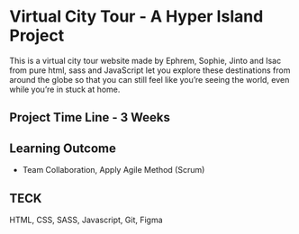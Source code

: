 #  Virtual City Tour - A Hyper Island  Project

This is a virtual city tour website made by Ephrem, Sophie, Jinto and Isac from pure html, sass and  JavaScript let you explore these destinations from around the globe so that you can still feel like you’re seeing the world, even while you’re in stuck at home.

Project Time Line - 3 Weeks
--
Learning Outcome 
--
-  Team Collaboration, Apply Agile Method (Scrum) 

TECK
---
HTML, CSS, SASS, Javascript, Git, Figma 
